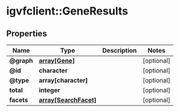 # igvfclient::GeneResults


## Properties
Name | Type | Description | Notes
------------ | ------------- | ------------- | -------------
**@graph** | [**array[Gene]**](Gene.md) |  | [optional] 
**@id** | **character** |  | [optional] 
**@type** | **array[character]** |  | [optional] 
**total** | **integer** |  | [optional] 
**facets** | [**array[SearchFacet]**](SearchFacet.md) |  | [optional] 


